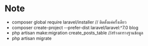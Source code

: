 # Note
- composer global require laravel/installer  // ติดตั้งแค่ครั้งเดียว
- composer create-project --prefer-dist laravel/laravel:^7.0 blog
- php artisan make:migration create_posts_table //สร้างตารางฐานข้อมูล
- php artisan migrate
